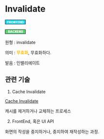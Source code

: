 <d-title>

# Invalidate

</d-title>

<d-label>

<d-inner>

![Frontend](../../2TAT1C/Label_Frontend.png)

</d-inner>

<d-inner>

![Backend](../../2TAT1C/Label_Backend.png)

</d-inner>

</d-label>

<d-origin>

원형 : invalidate

</d-origin>

<d-mean>

의미 : <span style="color:#FFBF00; font-weight:bold;">무효화</span>, 무효화하다.

</d-mean>

<d-pronunciation>

발음 : 인밸리에이트

</d-pronunciation>

<d-content>

</d-content>

<d-relation>

## 관련 기술

<d-inner>

1. Cache Invalidate

</d-inner>

[Cache Invalidate](https://en.wikipedia.org/wiki/Cache_invalidation)

캐시를 제거하거나 교체하는 프로세스

<d-inner>

2. FrontEnd, 혹은 UI API

</d-inner>

화면의 작성을 중지하거나, 중지하여 재작성하는 과정.

</d-relation>
